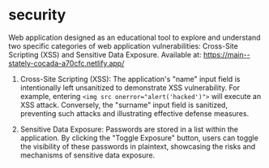 # security 

Web application designed as an educational tool to explore and understand two specific categories of web application vulnerabilities: Cross-Site Scripting (XSS) and Sensitive Data Exposure. Available at: https://main--stately-cocada-a70cfc.netlify.app/

1. Cross-Site Scripting (XSS): The application's "name" input field is intentionally left unsanitized to demonstrate XSS vulnerability. For example, entering `<img src onerror="alert('hacked')">` will execute an XSS attack. Conversely, the "surname" input field is sanitized, preventing such attacks and illustrating effective defense measures.

2. Sensitive Data Exposure: Passwords are stored in a list within the application. By clicking the "Toggle Exposure" button, users can toggle the visibility of these passwords in plaintext, showcasing the risks and mechanisms of sensitive data exposure.
